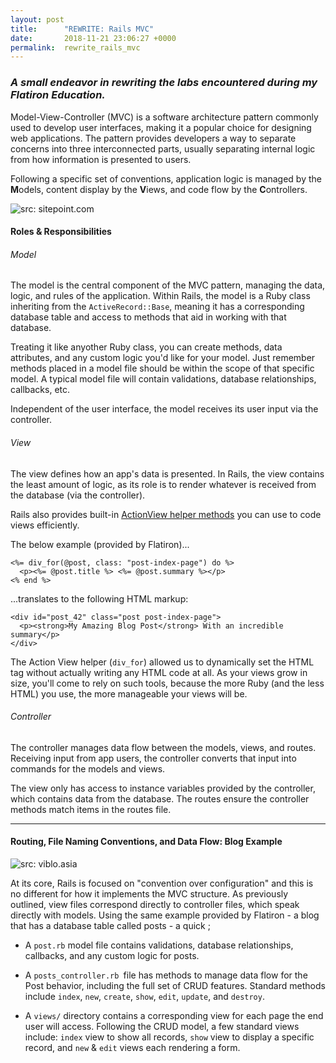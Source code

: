 ```yaml
---
layout: post
title:      "REWRITE: Rails MVC"
date:       2018-11-21 23:06:27 +0000
permalink:  rewrite_rails_mvc
---
```


###   *A small endeavor in rewriting the labs encountered during my Flatiron Education.*

Model-View-Controller (MVC) is a software architecture pattern commonly used to develop user interfaces, making it a popular choice for designing web applications. The pattern provides developers a way to separate concerns into three interconnected parts, usually separating internal logic from how information is presented to users. 

Following a specific set of conventions, application logic is managed by the **M**odels, content display by the **V**iews, and code flow by the **C**ontrollers. 

![src: sitepoint.com](https://dab1nmslvvntp.cloudfront.net/wp-content/uploads/2017/10/1508423394rails-revealed_mvc-diagram.png)

#### Roles & Responsibilities

###### Model

The model is the central component of the MVC pattern, managing the data, logic, and rules of the application. Within Rails, the model is a Ruby class inheriting from the `ActiveRecord::Base`, meaning it has a corresponding database table and access to methods that aid in working with that database. 

Treating it like anyother Ruby class, you can create methods, data attributes, and any custom logic you'd like for your model. Just remember methods placed in a model file should be within the scope of that specific model. A typical model file will contain validations, database relationships, callbacks, etc.

Independent of the user interface, the model receives its user input via the controller.

###### View

The view defines how an app's data is presented. In Rails, the view contains the least amount of logic, as its role is to render whatever is received from the database (via the controller). 

Rails also provides built-in [ActionView helper methods](https://api.rubyonrails.org/v5.2.1/classes/ActionView/Helpers.html) you can use to code views efficiently. 

The below example (provided by Flatiron)...

```
<%= div_for(@post, class: "post-index-page") do %>
  <p><%= @post.title %> <%= @post.summary %></p>
<% end %>
```

...translates to the following HTML markup: 

```
<div id="post_42" class="post post-index-page">
  <p><strong>My Amazing Blog Post</strong> With an incredible summary</p>
</div>
```

The Action View helper (`div_for`) allowed us to dynamically set the HTML tag without actually writing any HTML code at all. As your views grow in size, you'll come to rely on such tools, because the more Ruby (and the less HTML) you use, the more manageable your views will be. 

###### Controller

The controller manages data flow between the models, views, and routes. Receiving input from app users, the controller converts that input into commands for the models and views. 

The view only has access to instance variables provided by the controller, which contains data from the database. The routes ensure the controller methods match items in the routes file. 

-------

#### Routing, File Naming Conventions, and Data Flow: Blog Example

![src: viblo.asia](https://viblo.asia/uploads/c73060bc-984a-40d1-bee0-8e7d73782e87.jpg)

At its core, Rails is focused on "convention over configuration" and this is no different for how it implements the MVC structure. As previously outlined, view files correspond directly to controller files, which speak directly with models. Using the same example provided by Flatiron - a blog that has a database table called posts - a quick ;

* A `post.rb` model file contains validations, database relationships, callbacks, and any custom logic for posts.

* A `posts_controller.rb `file has methods to manage data flow for the Post behavior, including the full set of CRUD features. Standard methods include `index`, `new`, `create`, `show`, `edit`, `update`, and `destroy`. 

* A `views/` directory contains a corresponding view for each page the end user will access. Following the CRUD model, a few standard views include: `index` view to show all records, `show` view to display a specific record, and `new` & `edit` views each rendering a form.
